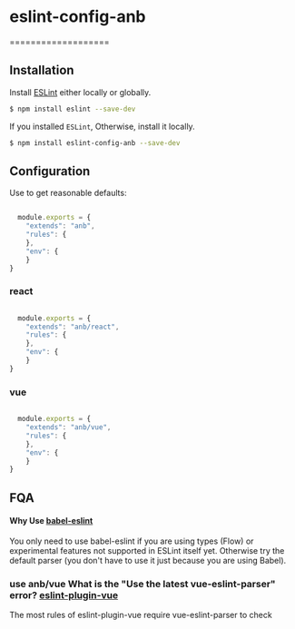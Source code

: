# eslint-config-anb

===================

## Installation

Install [ESLint](https://www.github.com/eslint/eslint) either locally or globally.

```sh
$ npm install eslint --save-dev
```

If you installed `ESLint`, Otherwise, install it locally.

```sh
$ npm install eslint-config-anb --save-dev
```

## Configuration

Use to get reasonable defaults:

```js

  module.exports = {
    "extends": "anb",
    "rules": {
    },
    "env": {
    }
}

```

### react

```js

  module.exports = {
    "extends": "anb/react",
    "rules": {
    },
    "env": {
    }
}

```

### vue

```js

  module.exports = {
    "extends": "anb/vue",
    "rules": {
    },
    "env": {
    }
}

```

## FQA

#### Why Use [babel-eslint](https://www.npmjs.com/package/babel-eslint)

You only need to use babel-eslint if you are using types (Flow) or experimental features not supported in ESLint itself yet. Otherwise try the default parser (you don't have to use it just because you are using Babel).

### use anb/vue What is the "Use the latest vue-eslint-parser" error? [eslint-plugin-vue](https://www.npmjs.com/package/eslint-plugin-vue)

The most rules of eslint-plugin-vue require vue-eslint-parser to check <template> ASTs.

Make sure you have one of the following settings in your .eslintrc*:

```
"extends": ["plugin:vue/recommended"]
"extends": ["plugin:vue/base"]
```

If you already use other parser (e.g. "parser": "babel-eslint"), please move it into parserOptions, so it doesn't collide with the vue-eslint-parser used by this plugin's configuration:

```sh

- "parser": "babel-eslint"

```

### Why doesn't it work on .vue file?


VSCode targets only JavaScript or HTML files by default.
You have to add {"autoFix": true, "language": "vue"} into eslint.validate entry.
This works for me after I install the Vetur extension which adds the vue language mode and adding this to the settings.

```json

"eslint.validate": [
    "javascript",
    "javascriptreact",
    "vue",
    {
        "language": "vue",
        "autoFix": true
    }
]

```
